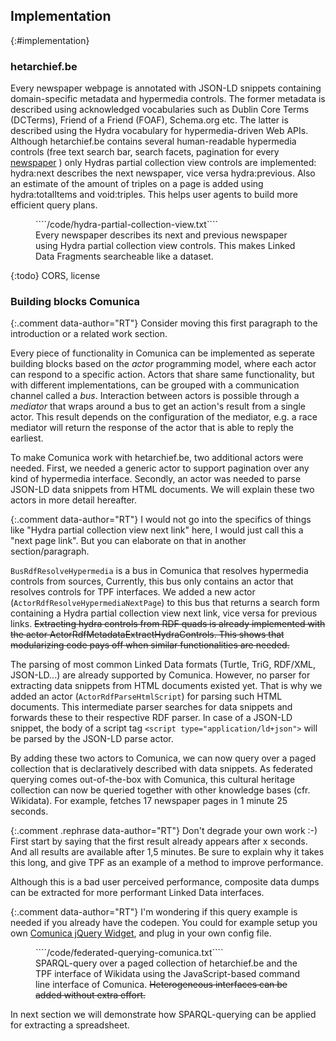 ## Implementation
{:#implementation}

### hetarchief.be

Every newspaper webpage is annotated with JSON-LD snippets containing domain-specific metadata and hypermedia controls. The former metadata is described using acknowledged vocabularies such as Dublin Core Terms (DCTerms), Friend of a Friend (FOAF), Schema.org etc. The latter is described using the Hydra vocabulary for hypermedia-driven Web APIs. Although hetarchief.be contains several human-readable hypermedia controls (free text search bar, search facets, pagination for every [newspaper](https://hetarchief.be/nl/media/brief-van-den-soldaat-aan-zijne-verdrukte-medeburgers/I2STYUAOpmFKmbFRXNmV0PTp) ) only Hydras partial collection view controls are implemented: hydra:next describes the next newspaper, vice versa hydra:previous. Also an estimate of the amount of triples on a page is added using hydra:totalItems and void:triples. This helps user agents to build more efficient query plans.

<figure id="partial-collection-controls" class="listing">
````/code/hydra-partial-collection-view.txt````
<figcaption markdown="block">
Every newspaper describes its next and previous newspaper using Hydra partial collection view controls. This makes Linked Data Fragments searcheable like a dataset.
</figcaption>
</figure>

{:todo} CORS, license

### Building blocks Comunica

{:.comment data-author="RT"}
Consider moving this first paragraph to the introduction or a related work section.

Every piece of functionality in Comunica can be implemented as seperate building blocks based on the _actor_ programming model, where each actor can respond to a specific action. Actors that share same functionality, but with different implementations, can be grouped with a communication channel called a _bus_. Interaction between actors is possible through a _mediator_ that wraps around a bus to get an action's result from a single actor. This result depends on the configuration of the mediator, e.g. a race mediator will return the response of the actor that is able to reply the earliest.

To make Comunica work with hetarchief.be, two additional actors were needed.
First, we needed a generic actor to support pagination over any kind of hypermedia interface.
Secondly, an actor was needed to parse JSON-LD data snippets from HTML documents.
We will explain these two actors in more detail hereafter.

{:.comment data-author="RT"}
I would not go into the specifics of things like "Hydra partial collection view next link" here, I would just call this a "next page link". But you can elaborate on that in another section/paragraph.

`BusRdfResolveHypermedia` is a bus in Comunica that resolves hypermedia controls from sources,
Currently, this bus only contains an actor that resolves controls for TPF interfaces.
We added a new actor (`ActorRdfResolveHypermediaNextPage`) to this bus that returns a search form containing a Hydra partial collection view next link, vice versa for previous links.
<del class="comment" data-author="RT">Extracting hydra controls from RDF quads is already implemented with the actor ActorRdfMetadataExtractHydraControls. This shows that modularizing code pays off when similar functionalities are needed.</del>

The parsing of most common Linked Data formats (Turtle, TriG, RDF/XML, JSON-LD...) are already supported by Comunica.
However, no parser for extracting data snippets from HTML documents existed yet.
That is why we added an actor (`ActorRdfParseHtmlScript`) for parsing such HTML documents.
This intermediate parser searches for data snippets and forwards these to their respective RDF parser.
In case of a JSON-LD snippet, the body of a script tag  `<script type="application/ld+json">` will be parsed by the JSON-LD parse actor.

By adding these two actors to Comunica, we can now query over a paged collection that is declaratively described with data snippets. As federated querying comes out-of-the-box with Comunica, this cultural heritage collection can now be queried together with other knowledge bases (cfr. Wikidata). For example, [](#federated-querying-comunica) fetches 17 newspaper pages in 1 minute 25 seconds. 

{:.comment .rephrase data-author="RT"}
Don't degrade your own work :-) First start by saying that the first result already appears after x seconds. And all results are available after 1,5 minutes. Be sure to explain why it takes this long, and give TPF as an example of a method to improve performance.

Although this is a bad user perceived performance, composite data dumps can be extracted for more performant Linked Data interfaces.

{:.comment data-author="RT"}
I'm wondering if this query example is needed if you already have the codepen. You could for example setup you own [Comunica jQuery Widget](https://github.com/comunica/jQuery-Widget.js), and plug in your own config file.

<figure id="federated-querying-comunica" class="listing">
````/code/federated-querying-comunica.txt````
<figcaption markdown="block">
SPARQL-query over a paged collection of hetarchief.be and the TPF interface of Wikidata using the JavaScript-based command line interface of Comunica. <del class="comment" data-author="RT">Heterogeneous interfaces can be added without extra effort.</del>
</figcaption>
</figure>

In next section we will demonstrate how SPARQL-querying can be applied for extracting a spreadsheet.